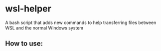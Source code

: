 # wsl-helper
A bash script that adds new commands to help transferring files between WSL and the normal Windows system

## How to use:
